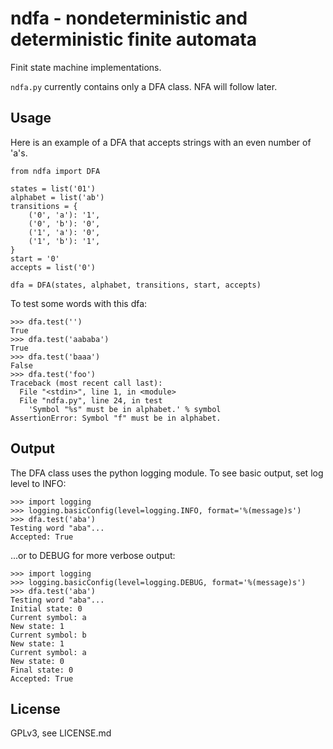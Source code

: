 ndfa - nondeterministic and deterministic finite automata
=========================================================

Finit state machine implementations.

`ndfa.py` currently contains only a DFA class. NFA will follow later.


Usage
-----

Here is an example of a DFA that accepts strings with an even number of 'a's.

    from ndfa import DFA

    states = list('01')
    alphabet = list('ab')
    transitions = {
        ('0', 'a'): '1',
        ('0', 'b'): '0',
        ('1', 'a'): '0',
        ('1', 'b'): '1',
    }
    start = '0'
    accepts = list('0')

    dfa = DFA(states, alphabet, transitions, start, accepts)

To test some words with this dfa:

    >>> dfa.test('')
    True
    >>> dfa.test('aababa')
    True
    >>> dfa.test('baaa')
    False
    >>> dfa.test('foo')
    Traceback (most recent call last):
      File "<stdin>", line 1, in <module>
      File "ndfa.py", line 24, in test
        'Symbol "%s" must be in alphabet.' % symbol
    AssertionError: Symbol "f" must be in alphabet.


Output
------

The DFA class uses the python logging module. To see basic output, set log
level to INFO:

    >>> import logging
    >>> logging.basicConfig(level=logging.INFO, format='%(message)s')
    >>> dfa.test('aba')
    Testing word "aba"...
    Accepted: True

...or to DEBUG for more verbose output:

    >>> import logging
    >>> logging.basicConfig(level=logging.DEBUG, format='%(message)s')
    >>> dfa.test('aba')
    Testing word "aba"...
    Initial state: 0
    Current symbol: a
    New state: 1
    Current symbol: b
    New state: 1
    Current symbol: a
    New state: 0
    Final state: 0
    Accepted: True


License
-------

GPLv3, see LICENSE.md
